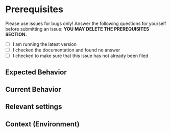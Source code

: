 # Prerequisites

Please use issues for bugs only! Answer the following questions for yourself before submitting an issue: **YOU MAY DELETE THE PREREQUISITES SECTION.**

- [ ] I am running the latest version
- [ ] I checked the documentation and found no answer
- [ ] I checked to make sure that this issue has not already been filed

## Expected Behavior

## Current Behavior

## Relevant settings

<!--- Please attach your settings. -->

## Context (Environment)

<!--- What Firefox version and OS are you using? -->

